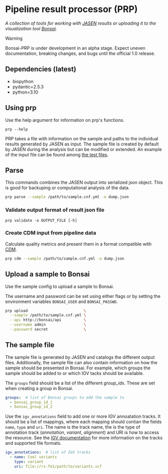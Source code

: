# Pipeline result processor (PRP)

*A collection of tools for working with [JASEN](https://github.com/genomic-medicine-sweden/jasen) results or uploading it to the visualization tool [Bonsai](https://github.com/Clinical-Genomics-Lund/bonsai).*

> [!WARNING]
> Bonsai-PRP is under development in an alpha stage. Expect uneven documentation, breaking changes, and bugs until the official 1.0 release.

## Dependencies (latest)
* biopython
* pydantic=2.5.3
* python=3.10

## Using prp

Use the help argument for information on prp's functions.

```
prp --help
```

PRP takes a file with information on the sample and paths to the individual results generated by JASEN as input. The sample file is created by default by JASEN during the analysis but can be modified or extended. An example of the input file can be found among [the test files](./tests/fixtures/saureus/sample_1.cnf.yml).

## Parse

This commands combines the JASEN output into serialized json object. This is good for backuping or computational analysis of the data.

```sh
prp parse --sample /path/to/sample.cnf.yml -o dump.json
```

### Validate output format of result json file

```
prp validate -o OUTPUT_FILE [-h]
```

### Create CDM input from pipeline data

Calculate quality metrics and present them in a format compatible with [CDM](https://github.com/SMD-Bioinformatics-Lund/cmd-data-management).

```sh
prp cdm --sample /path/to/sample.cnf.yml -o dump.json
```

## Upload a sample to Bonsai

Use the sample config to upload a sample to Bonsai.

The username and password can be set using either flags or by setting the environment variables `BONSAI_USER` and `BONSAI_PASSWD`.

```sh
prp upload                         \
  --sample /path/to/sample.cnf.yml \
  --api http://bonsai/api          \
  --username admin                 \
  --password secret                \
```

## The sample file

The sample file is generated by JASEN and catalogs the different output files. Additionally, the sample file can also contain information on how the sample should be presented in Bonsai. For example, which groups the sample should be added to or which IGV tacks should be available.

The `groups` field should be a list of the different *group_ids*. These are set when creating a group in Bonsai.

```yaml
groups:  # list of Bonsai groups to add the sample to
  - bonsai_group_id_1
  - bonsai_group_id_2
```

Use the `igv_annotations` field to add one or more IGV annoatation tracks. It should be a list of mappings, where each mapping should contian the fields `name`, `type` and `uri`. The name is the track name, the is the type of annotation track (*annotation*, *variant*, *alignment*) and URI is how to access the resource. See the [IGV documentation](https://igv.org/doc/igvjs/#tracks/Tracks/) for more information on the tracks and supported file formats.

```yaml
igv_annotations:  # list of IGV tracks
  - name: Cool variants
    type: variant
    uri: file://rs-fe1/path/to/variants.vcf
```